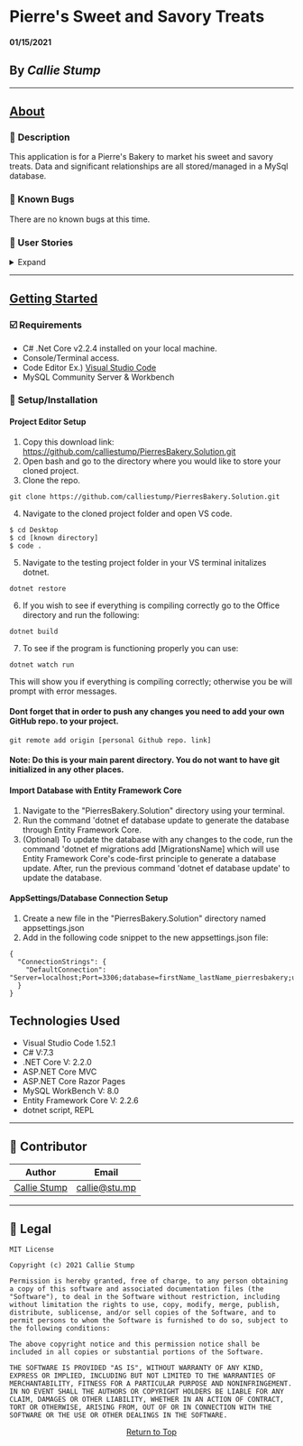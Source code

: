 # Pierre's Sweet and Savory Treats

#### **01/15/2021**

## By _Callie Stump_
---
## <u>**About** </u>
### 🚩 **Description**
This application is for a Pierre's Bakery to market his sweet and savory treats. Data and significant relationships are all stored/managed in a MySql database. 

### 🐛 Known Bugs
There are no known bugs at this time.

### **📖 User Stories**
<details>
<summary>Expand</summary>

* As the user, I need to be able to see a list of all flavors, and I need to be able to see a list of all treats.
* As the user, I need to be able to select a flavor, see it's details, and see a list of all of the treats that flavor is assigned to. I also need to be able to select a treat, see it's details, and see a list of all flavors it's assigned to as well.
* As the user, I need to add new flavors to our system when they are added. I also need to add new treats to our system when they are added to Pierre's menu.
* As a logged-in user, I need to be able to add, edit, or remove treats that a specific flavor is assigned to. I also need to be able to modify this relationship from the other side, and add or remove flavors from a specific treat.
* I should be able to navigate to a splash page that lists all flavors and treats. Users should be able to click on an individual flavor or treat to see all the flavors/treats that belong to it.
</details>
<hr>

## <u>**Getting Started**</u>
### **☑️ Requirements**
* C# .Net Core v2.2.4 installed on your local machine.
* Console/Terminal access.
* Code Editor 
Ex.) [Visual Studio Code](https://code.visualstudio.com/)
* MySQL Community Server & Workbench
### 🔧 **Setup/Installation**
#### **Project Editor Setup**
1. Copy this download link: https://github.com/calliestump/PierresBakery.Solution.git
2. Open bash and go to the directory where you would like to store your cloned project.
3. Clone the repo.
```
git clone https://github.com/calliestump/PierresBakery.Solution.git
```
4. Navigate to the cloned project folder and open VS code.
```
$ cd Desktop
$ cd [known directory]
$ code .
```
5. Navigate to the testing project folder in your VS terminal initalizes dotnet.
```
dotnet restore
```
6. If you wish to see if everything is compiling correctly go to the Office directory and run the following:
```
dotnet build
```
7. To see if the program is functioning properly you can use:
```
dotnet watch run
```
This will show you if everything is compiling correctly; otherwise you be will prompt with error messages.

#### **Dont forget that in order to push any changes you need to add your own GitHub repo. to your project.**
```
git remote add origin [personal Github repo. link]
```
#### **Note**: Do this is your main parent directory. You do not want to have git initialized in any other places.

#### **Import Database with Entity Framework Core**
1. Navigate to the "PierresBakery.Solution" directory using your terminal.
2. Run the command 'dotnet ef database update to generate the database through Entity Framework Core.
3. (Optional) To update the database with any changes to the code, run the command 'dotnet ef migrations add [MigrationsName] which will use Entity Framework Core's code-first principle to generate a database update. After, run the previous command 'dotnet ef database update' to update the database.

#### **AppSettings/Database Connection Setup**
1. Create a new file in the "PierresBakery.Solution" directory named appsettings.json
2. Add in the following code snippet to the new appsettings.json file:
```
{
  "ConnectionStrings": {
    "DefaultConnection": "Server=localhost;Port=3306;database=firstName_lastName_pierresbakery;uid=root;pwd=YourPassword;"
  }
}
```
## **Technologies Used**
* Visual Studio Code 1.52.1
* C# V:7.3
* .NET Core V: 2.2.0
* ASP.NET Core MVC
* ASP.NET Core Razor Pages
* MySQL WorkBench V: 8.0
* Entity Framework Core V: 2.2.6
* dotnet script, REPL

------------------------------
## 👤 Contributor

| Author | Email |
|--------|:-----:|
| [Callie Stump](https://www.linkedin.com/in/callie-stump/) | [callie@stu.mp](mailto:callie@stu.mp) |
------------------------------

## 📝 Legal
```
MIT License

Copyright (c) 2021 Callie Stump

Permission is hereby granted, free of charge, to any person obtaining a copy of this software and associated documentation files (the "Software"), to deal in the Software without restriction, including without limitation the rights to use, copy, modify, merge, publish, distribute, sublicense, and/or sell copies of the Software, and to permit persons to whom the Software is furnished to do so, subject to the following conditions:

The above copyright notice and this permission notice shall be included in all copies or substantial portions of the Software.

THE SOFTWARE IS PROVIDED "AS IS", WITHOUT WARRANTY OF ANY KIND, EXPRESS OR IMPLIED, INCLUDING BUT NOT LIMITED TO THE WARRANTIES OF MERCHANTABILITY, FITNESS FOR A PARTICULAR PURPOSE AND NONINFRINGEMENT. IN NO EVENT SHALL THE AUTHORS OR COPYRIGHT HOLDERS BE LIABLE FOR ANY CLAIM, DAMAGES OR OTHER LIABILITY, WHETHER IN AN ACTION OF CONTRACT, TORT OR OTHERWISE, ARISING FROM, OUT OF OR IN CONNECTION WITH THE SOFTWARE OR THE USE OR OTHER DEALINGS IN THE SOFTWARE.
```
<center><a href="#">Return to Top</a></center>
